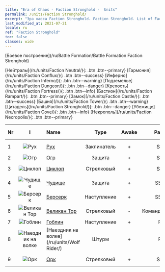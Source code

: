 ```yaml
---
title: "Era of Chaos - Faction Stronghold -  Units"
permalink: /units/Faction Stronghold/
excerpt: "Эра хаоса Faction Stronghold. Faction Stronghold. List of Faction in Era of Chaos"
last_modified_at: 2021-07-21
locale: ru
ref: "Faction Stronghold"
toc: false
classes: wide
---
```

  [Боевое построение](/ru/Battle Formation/Battle Formation Faction Stronghold)

 [Нейтралы](/ru/units/Faction Neutral/){: .btn .btn--primary} [Гармония](/ru/units/Faction Conflux/){: .btn .btn--success} [Инферно](/ru/units/Faction Inferno/){: .btn .btn--warning} [Подземелье](/ru/units/Faction Dungeon/){: .btn .btn--danger} [Крепость](/ru/units/Faction Fortress/){: .btn .btn--info} [Бастион](/ru/units/Faction Rampart/){: .btn .btn--primary} [Замок](/ru/units/Faction Castle/){: .btn .btn--success} [Башня](/ru/units/Faction Tower/){: .btn .btn--warning} [Цитадель](/ru/units/Faction Stronghold/){: .btn .btn--danger} [Убежище](/ru/units/Faction Cove/){: .btn .btn--info} [Некрополь](/ru/units/Faction Necropolis/){: .btn .btn--primary} 

  | Nr | I |         Name        |   Type   | Awake | Ранг |   Members     |  Stars  | Exclusive | Attack  |     HP    |  Awaken Name  |
  |:---|:-:|:--------------------|:--------:|:-----:|:---------:|:-------------:|:-------:|:---------:|:-------:|:---------:|:--------------|
  | 1 | ![Рух](/images/u/ti_leiniao.jpg) | [Рух](/ru/units/Roc/) | Заклинатель | + | SR | x4 | <i class="fas fa-star"/><i class="fas fa-star"/> | - | 792.0 | 4978 |  Громовая птица  |
  | 2 | ![Огр](/images/u/ti_shirenmo.jpg) | [Огр](/ru/units/Ogre/) | Защита | + | SR | x4 | <i class="fas fa-star"/><i class="fas fa-star"/> | + | 107.6 | 2523 |  Огр-маг  |
  | 3 | ![Циклоп](/images/u/ti_duyanjuren.jpg) | [Циклоп](/ru/units/Cyclops/) | Стрелковый | + | SR | x4 | <i class="fas fa-star"/><i class="fas fa-star"/> | + | 678.8 | 5091 |  Осадное чудище  |
  | 4 | ![Чудище](/images/u/ti_bimeng.jpg) | [Чудище](/ru/units/Behemoth/) | Защита | + | SSR | x1 | <i class="fas fa-star"/><i class="fas fa-star"/><i class="fas fa-star"/> | - | 407.3 | 10182 |  Древнее чудище  |
  | 5 | ![Берсерк](/images/u/ti_kuangzhanshi.jpg) | [Берсерк](/ru/units/Berserker/) | Наступление | + | SSR | x1 | <i class="fas fa-star"/><i class="fas fa-star"/><i class="fas fa-star"/> | - | 678.8 | 5317 |  Ревун смерти  |
  | 6 | ![Великан Тор](/images/u/ti_suoerjuren.jpg) | [Великан Тор](/ru/units/Troll/) | Стрелковый | - | Командующий | x1 | <i class="fas fa-star"/><i class="fas fa-star"/><i class="fas fa-star"/> | - | 1018.3 | 9051 |   -   |
  | 7 | ![Гоблин](/images/u/ti_shourenzhanshi.jpg) | [Гоблин](/ru/units/Goblin/) | Наступление | + | R | x9 | <i class="fas fa-star"/> | - | 82.7 | 761 |  Хобгоблин  |
  | 8 | ![Наездник на волке](/images/u/ti_langqibing.jpg) | [Наездник на волке](/ru/units/Wolf Rider/) | Штурм | + | R | x9 | <i class="fas fa-star"/> | - | 72.8 | 860 |  Разбойник на волке  |
  | 9 | ![Орк](/images/u/ti_shourentoufushou.jpg) | [Орк](/ru/units/Orc/) | Стрелковый | + | SR | x4 | <i class="fas fa-star"/><i class="fas fa-star"/> | - | 82.7 | 662 |  Главарь орков  |
